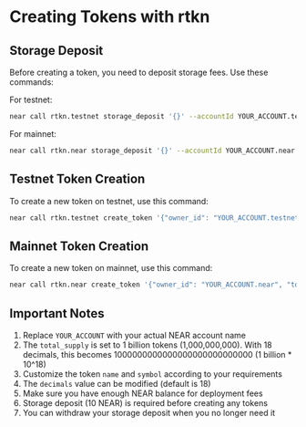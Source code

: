 # Creating Tokens with rtkn

## Storage Deposit

Before creating a token, you need to deposit storage fees. Use these commands:

For testnet:
```bash
near call rtkn.testnet storage_deposit '{}' --accountId YOUR_ACCOUNT.testnet --deposit 10
```

For mainnet:
```bash
near call rtkn.near storage_deposit '{}' --accountId YOUR_ACCOUNT.near --deposit 10
```

## Testnet Token Creation

To create a new token on testnet, use this command:

```bash
near call rtkn.testnet create_token '{"owner_id": "YOUR_ACCOUNT.testnet", "total_supply": "1000000000000000000000000000", "metadata": { "spec": "ft-1.0.0", "name": "Example Token", "symbol": "EXMPL", "icon": null, "reference": null, "reference_hash": null, "decimals": 18 }}' --accountId YOUR_ACCOUNT.testnet
```

## Mainnet Token Creation

To create a new token on mainnet, use this command:

```bash
near call rtkn.near create_token '{"owner_id": "YOUR_ACCOUNT.near", "total_supply": "1000000000000000000000000000", "metadata": { "spec": "ft-1.0.0", "name": "Example Token", "symbol": "EXMPL", "icon": null, "reference": null, "reference_hash": null, "decimals": 18 }}' --accountId YOUR_ACCOUNT.near
```

## Important Notes

1. Replace `YOUR_ACCOUNT` with your actual NEAR account name
2. The `total_supply` is set to 1 billion tokens (1,000,000,000). With 18 decimals, this becomes 1000000000000000000000000000 (1 billion * 10^18)
3. Customize the token `name` and `symbol` according to your requirements
4. The `decimals` value can be modified (default is 18)
5. Make sure you have enough NEAR balance for deployment fees
6. Storage deposit (10 NEAR) is required before creating any tokens
7. You can withdraw your storage deposit when you no longer need it